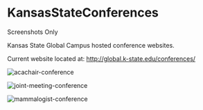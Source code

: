 # KansasStateConferences
Screenshots Only

Kansas State Global Campus hosted conference websites.

Current website located at: http://global.k-state.edu/conferences/

![acachair-conference](https://user-images.githubusercontent.com/5043065/31695827-7883b6b6-b372-11e7-8642-53ad35dbbab2.png)

![joint-meeting-conference](https://user-images.githubusercontent.com/5043065/31695828-79df4f5c-b372-11e7-98c8-b77a3cabcc3c.png)

![mammalogist-conference](https://user-images.githubusercontent.com/5043065/31695829-7acc306a-b372-11e7-80dd-e314e3b6f122.png)
